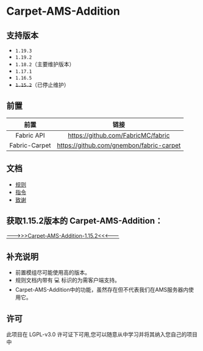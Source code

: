 # Carpet-AMS-Addition

## 支持版本

- `1.19.3`
- `1.19.2`
- `1.18.2`（主要维护版本）
- `1.17.1`
- `1.16.5`
- ~~`1.15.2`~~（已停止维护）

## 前置
|      前置       |                    链接                    |
|:-------------:|:----------------------------------------:|
|  Fabric API   |    https://github.com/FabricMC/fabric    |
| Fabric-Carpet | https://github.com/gnembon/fabric-carpet |

## 文档

- [规则](/readme_folder/rules.md)
- [指令](/readme_folder/commands.md)
- [致谢](/readme_folder/3q.md)

## 获取1.15.2版本的 Carpet-AMS-Addition：

[ --->>>Carpet-AMS-Addition-1.15.2<<<--- ](https://github.com/1024-byteeeee/Carpet-AMS-Addition-1.15.2)

## 补充说明
- 前置模组尽可能使用高的版本。
- 规则文档内带有 💻 标识的为需客户端支持。
- Carpet-AMS-Addition中的功能，虽然存在但不代表我们在AMS服务器内使用它。

## 许可
此项目在 LGPL-v3.0 许可证下可用,您可以随意从中学习并将其纳入您自己的项目中
